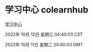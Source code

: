 # 学习中心 colearnhub
[学习中心](http://27.19.33.125:56308/colearnhub/)

2022年 10月 12日 星期三 04:40:03 CST

2022年 10月 11日 星期二 20:40:03 GMT
